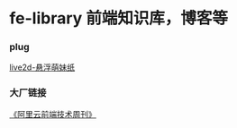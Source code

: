 # fe-library 前端知识库，博客等

### plug

[live2d-悬浮萌妹纸](http://htmlpreview.github.io/?https://github.com/duia-fe/fe-library/blob/master/plug/live2d.html)


### 大厂链接

[《阿里云前端技术周刊》](https://github.com/aliyunfe/weekly '阿里云前端技术周刊')
